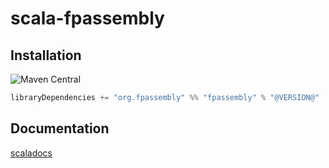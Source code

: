 
[//]: # (NOTE: do not edit `README.md` in root, only edit from `src/site-preprocess/README.md`)

# scala-fpassembly

## Installation

![Maven Central](https://img.shields.io/maven-central/v/org.fpassembly/fpassembly_2.12.svg?style=for-the-badge)

```scala
libraryDependencies += "org.fpassembly" %% "fpassembly" % "@VERSION@"
```

## Documentation

[scaladocs](https://github.com/isomorf-org/scala-fpassembly/scaladocs/api/@VERSION@)
